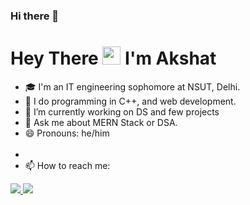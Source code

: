 ### Hi there 👋


#  Hey There <img src="https://github.com/TheDudeThatCode/TheDudeThatCode/blob/master/Assets/Hi.gif" width="29px"> I'm Akshat

- 🎓 I'm an IT engineering sophomore at NSUT, Delhi. <br />
- 🌱 I do programming in C++, and web development. <br />
- 🔭 I’m currently working on DS and few projects <br/>
- 💬 Ask me about MERN Stack or DSA. <br />
- 😄 Pronouns: he/him <br/><br />
- 
- 📫 How to reach me:
<a href="https://www.linkedin.com/in/adarsh79/">
  <img src="https://img.shields.io/badge/LinkedIn-0077B5?style=for-the-badge&logo=linkedin&logoColor=white" /> 
 </a> 
<a href="mailto:kumar.adarsh0042@gmail.com">
  <img src="https://img.shields.io/badge/Gmail-D14836?style=for-the-badge&logo=gmail&logoColor=white"   />
</a>
<br> <br>
